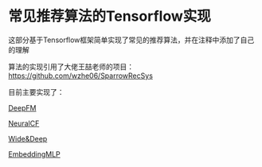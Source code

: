 # 常见推荐算法的Tensorflow实现
这部分基于Tensorflow框架简单实现了常见的推荐算法，并在注释中添加了自己的理解

算法的实现引用了大佬王喆老师的项目：https://github.com/wzhe06/SparrowRecSys

目前主要实现了：

   [DeepFM](./DeepFM)
  
   [NeuralCF](./NeuralCF)
  
   [Wide&Deep](./WideNDeep)
  
   [EmbeddingMLP](./EmbeddingMLP)
